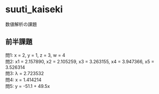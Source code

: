 # suuti_kaiseki
数値解析の課題

## 前半課題
問1: x = 2, y = 1, z = 3, w = 4  
問2: x1 = 2.157890, x2 = 2.105259, x3 = 3.263155, x4 = 3.947366, x5 = 3.526314  
問3: λ = 2.723532  
問4: x = 1.414214  
問5: y = -51.1 + 49.5x

